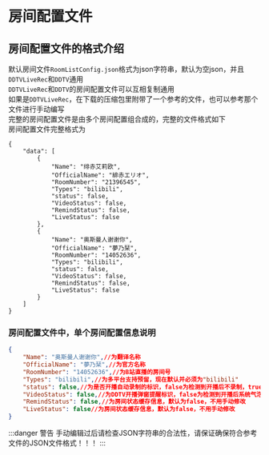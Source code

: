# 房间配置文件

## 房间配置文件的格式介绍

默认房间文件`RoomListConfig.json`格式为json字符串，默认为空json，并且`DDTVLiveRec`和`DDTV`通用  
`DDTVLiveRec`和`DDTV`的房间配置文件可以互相复制通用  
如果是`DDTVLiveRec`，在下载的压缩包里附带了一个参考的文件，也可以参考那个文件进行手动编写  
完整的房间配置文件是由多个房间配置组合成的，完整的文件格式如下  
房间配置文件完整格式为
```
{
    "data": [
        {
            "Name": "绯赤艾莉欧",
            "OfficialName": "緋赤エリオ",
            "RoomNumber": "21396545",
            "Types": "bilibili",
            "status": false,
            "VideoStatus": false,
            "RemindStatus": false,
            "LiveStatus": false
        },
        {
            "Name": "奥斯曼人谢谢你",
            "OfficialName": "夢乃栞",
            "RoomNumber": "14052636",
            "Types": "bilibili",
            "status": false,
            "VideoStatus": false,
            "RemindStatus": false,
            "LiveStatus": false
        }
    ]
}
```
### 房间配置文件中，单个房间配置信息说明 
```json
{
    "Name": "奥斯曼人谢谢你",//为翻译名称
    "OfficialName": "夢乃栞",//为官方名称
    "RoomNumber": "14052636",//为B站直播的房间号
    "Types": "bilibili",//为多平台支持预留，现在默认并必须为"bilibili"
    "status": false,//为是否开播自动录制的标识，false为检测到开播后不录制，true为检测到开播后自动录制
    "VideoStatus": false,//为DDTV开播弹窗提醒标识，false为检测到开播后系统气泡提醒，true为检测到开播后不提醒
    "RemindStatus": false,//为房间状态缓存信息，默认为false，不用手动修改
    "LiveStatus": false//为房间状态缓存信息，默认为false，不用手动修改
}
```

:::danger 警告 
手动编辑过后请检查JSON字符串的合法性，请保证确保符合参考文件的JSON文件格式！！！
::: 
